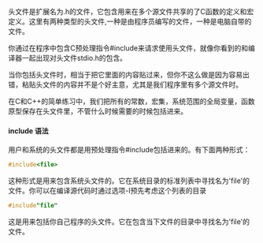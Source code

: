 头文件是扩展名为.h的文件，它包含用来在多个源文件共享的了C函数的定义和宏定义。这里有两种类型的头文件,一种是由程序员编写的文件，一种是电脑自带的文件。

你通过在程序中包含C预处理指令#include来请求使用头文件，就像你看到的和编译器一起出现对头文件stdio.h的包含。

当你包括头文件时，相当于把它里面的内容贴过来，但你不这么做是因为容易出错，粘贴头文件的内容并不是个好主意，尤其是我们程序里有多个源文件时。

在C和C++的简单练习中，我们把所有的常数，宏集，系统范围的全局变量，函数原型保存在头文件里，不管什么时候需要的时候包括进来。

#### include 语法
用户和系统的头文件都是用预处理指令#include包括进来的。有下面两种形式：
```c
#include<file>
```
这种形式是用来包含系统头文件的。它在系统目录的标准列表中寻找名为'file'的文件。你可以在编译源代码时通过选项-I预先考虑这个列表的目录
```c
#include"file"
```
这是用来包括你自己程序的头文件。它在包含当下文件的目录中寻找名为'file'的文件。

